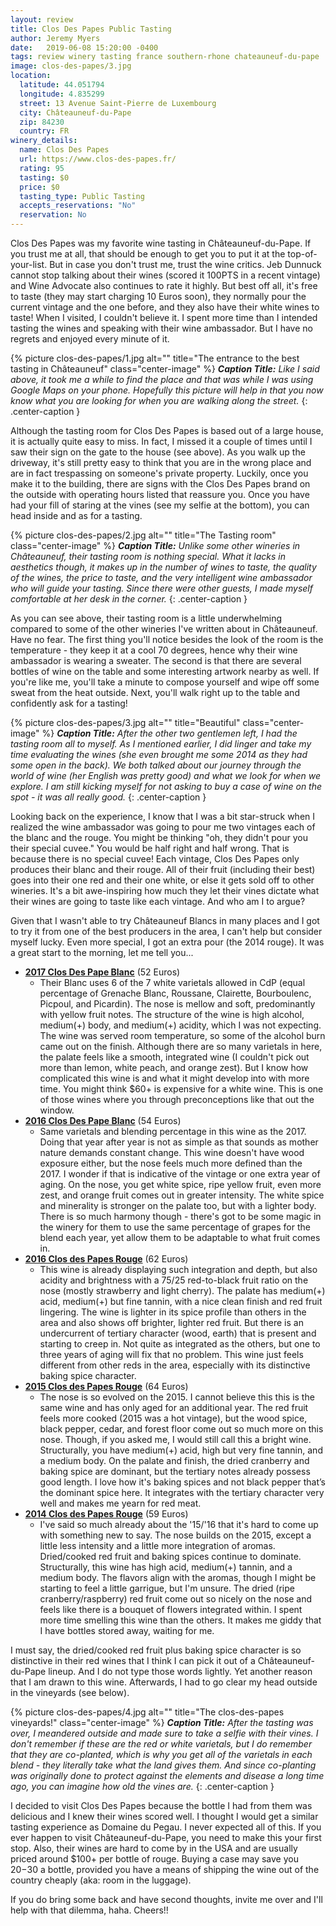 ```yaml
---
layout: review
title: Clos Des Papes Public Tasting
author: Jeremy Myers
date:   2019-06-08 15:20:00 -0400
tags: review winery tasting france southern-rhone chateauneuf-du-pape
image: clos-des-papes/3.jpg
location:
  latitude: 44.051794
  longitude: 4.835299
  street: 13 Avenue Saint-Pierre de Luxembourg
  city: Châteauneuf-du-Pape
  zip: 84230
  country: FR
winery_details:
  name: Clos Des Papes
  url: https://www.clos-des-papes.fr/
  rating: 95
  tasting: $0
  price: $0
  tasting_type: Public Tasting
  accepts_reservations: "No"
  reservation: No
---
```

Clos Des Papes was my favorite wine tasting in Châteauneuf-du-Pape.  If you trust me at all, that should be enough to get you to put it at the top-of-your-list.  But in case you don't trust me, trust the wine critics.  Jeb Dunnuck cannot stop talking about their wines (scored it 100PTS in a recent vintage) and Wine Advocate also continues to rate it highly.  But best off all, it's free to taste (they may start charging 10 Euros soon), they normally pour the current vintage and the one before, and they also have their white wines to taste!  When I visited, I couldn't believe it.  I spent more time than I intended tasting the wines and speaking with their wine ambassador.  But I have no regrets and enjoyed every minute of it.

{% picture clos-des-papes/1.jpg alt="" title="The entrance to the best tasting in Châteauneuf" class="center-image" %}
***Caption Title:*** *Like I said above, it took me a while to find the place and that was while I was using Google Maps on your phone.  Hopefully this picture will help in that you now know what you are looking for when you are walking along the street.*
{: .center-caption }

Although the tasting room for Clos Des Papes is based out of a large house, it is actually quite easy to miss.  In fact, I missed it a couple of times until I saw their sign on the gate to the house (see above).  As you walk up the driveway, it's still pretty easy to think that you are in the wrong place and are in fact trespassing on someone's private property.  Luckily, once you make it to the building, there are signs with the Clos Des Papes brand on the outside with operating hours listed that reassure you.  Once you have had your fill of staring at the vines (see my selfie at the bottom), you can head inside and as for a tasting.

{% picture clos-des-papes/2.jpg alt="" title="The Tasting room" class="center-image" %}
***Caption Title:*** *Unlike some other wineries in Châteauneuf, their tasting room is nothing special.  What it lacks in aesthetics though, it makes up in the number of wines to taste, the quality of the wines, the price to taste, and the very intelligent wine ambassador who will guide your tasting.  Since there were other guests, I made myself comfortable at her desk in the corner.*
{: .center-caption }

As you can see above, their tasting room is a little underwhelming compared to some of the other wineries I've written about in Châteauneuf.  Have no fear.  The first thing you'll notice besides the look of the room is the temperature - they keep it at a cool 70 degrees, hence why their wine ambassador is wearing a sweater.  The second is that there are several bottles of wine on the table and some interesting artwork nearby as well.  If you're like me, you'll take a minute to compose yourself and wipe off some sweat from the heat outside.  Next, you'll walk right up to the table and confidently ask for a tasting!

{% picture clos-des-papes/3.jpg alt="" title="Beautiful" class="center-image" %}
***Caption Title:*** *After the other two gentlemen left, I had the tasting room all to myself.  As I mentioned earlier, I did linger and take my time evaluating the wines (she even brought me some 2014 as they had some open in the back).  We both talked about our journey through the world of wine (her English was pretty good) and what we look for when we explore.  I am still kicking myself for not asking to buy a case of wine on the spot - it was all really good.*
{: .center-caption }

Looking back on the experience, I know that I was a bit star-struck when I realized the wine ambassador was going to pour me two vintages each of the blanc and the rouge.  You might be thinking "oh, they didn't pour you their special cuvee."  You would be half right and half wrong.  That is because there is no special cuvee!  Each vintage, Clos Des Papes only produces their blanc and their rouge.  All of their fruit (including their best) goes into their one red and their one white, or else it gets sold off to other wineries.  It's a bit awe-inspiring how much they let their vines dictate what their wines are going to taste like each vintage.  And who am I to argue?

Given that I wasn't able to try Châteauneuf Blancs in many places and I got to try it from one of the best producers in the area, I can't help but consider myself lucky.  Even more special, I got an extra pour (the 2014 rouge).  It was a great start to the morning, let me tell you...

* [**2017 Clos Des Pape Blanc**]() (52 Euros)
  * Their Blanc uses 6 of the 7 white varietals allowed in CdP (equal percentage of Grenache Blanc, Roussane, Clairette, Bourboulenc, Picpoul, and Picardin).  The nose is mellow and soft, predominantly with yellow fruit notes.  The structure of the wine is high alcohol, medium(+) body, and medium(+) acidity, which I was not expecting.  The wine was served room temperature, so some of the alcohol burn came out on the finish.  Although there are so many varietals in here, the palate feels like a smooth, integrated wine (I couldn't pick out more than lemon, white peach, and orange zest).  But I know how complicated this wine is and what it might develop into with more time.  You might think $60+ is expensive for a white wine.  This is one of those wines where you through preconceptions like that out the window.
* [**2016 Clos Des Pape Blanc**]() (54 Euros)
  * Same varietals and blending percentage in this wine as the 2017.  Doing that year after year is not as simple as that sounds as mother nature demands constant change.  This wine doesn't have wood exposure either, but the nose feels much more defined than the 2017.  I wonder if that is indicative of the vintage or one extra year of aging.  On the nose, you get white spice, ripe yellow fruit, even more zest, and orange fruit comes out in greater intensity.  The white spice and minerality is stronger on the palate too, but with a lighter body.  There is so much harmony though - there's got to be some magic in the winery for them to use the same percentage of grapes for the blend each year, yet allow them to be adaptable to what fruit comes in.
* [**2016 Clos des Papes Rouge**]() (62 Euros)
  * This wine is already displaying such integration and depth, but also acidity and brightness with a 75/25 red-to-black fruit ratio on the nose (mostly strawberry and light cherry).  The palate has medium(+) acid, medium(+) but fine tannin, with a nice clean finish and red fruit lingering.  The wine is lighter in its spice profile than others in the area and also shows off brighter, lighter red fruit.  But there is an undercurrent of tertiary character (wood, earth) that is present and starting to creep in.  Not quite as integrated as the others, but one to three years of aging will fix that no problem.  This wine just feels different from other reds in the area, especially with its distinctive baking spice character.
* [**2015 Clos des Papes Rouge**]() (64 Euros)
  * The nose is so evolved on the 2015.  I cannot believe this this is the same wine and has only aged for an additional year.  The red fruit feels more cooked (2015 was a hot vintage), but the wood spice, black pepper, cedar, and forest floor come out so much more on this nose.  Though, if you asked me, I would still call this a bright wine.  Structurally, you have medium(+) acid, high but very fine tannin, and a medium body.  On the palate and finish, the dried cranberry and baking spice are dominant, but the tertiary notes already possess good length.  I love how it's baking spices and not black pepper that’s the dominant spice here.  It integrates with the tertiary character very well and makes me yearn for red meat.
* [**2014 Clos des Papes Rouge**]() (59 Euros)
  * I've said so much already about the '15/'16 that it's hard to come up with something new to say.  The nose builds on the 2015, except a little less intensity and a little more integration of aromas.  Dried/cooked red fruit and baking spices continue to dominate.  Structurally, this wine has high acid, medium(+) tannin, and a medium body.  The flavors align with the aromas, though I might be starting to feel a little garrigue, but I'm unsure.  The dried (ripe cranberry/raspberry) red fruit come out so nicely on the nose and feels like there is a bouquet of flowers integrated within.  I spent more time smelling this wine than the others.  It makes me giddy that I have bottles stored away, waiting for me.

I must say, the dried/cooked red fruit plus baking spice character is so distinctive in their red wines that I think I can pick it out of a Châteauneuf-du-Pape lineup.  And I do not type those words lightly.  Yet another reason that I am drawn to this wine.  Afterwards, I had to go clear my head outside in the vineyards (see below).

{% picture clos-des-papes/4.jpg alt="" title="The clos-des-papes vineyards!" class="center-image" %}
***Caption Title:*** *After the tasting was over, I meandered outside and made sure to take a selfie with their vines.  I don't remember if these are the red or white varietals, but I do remember that they are co-planted, which is why you get all of the varietals in each blend - they literally take what the land gives them.  And since co-planting was originally done to protect against the elements and disease a long time ago, you can imagine how old the vines are.*
{: .center-caption }

I decided to visit Clos Des Papes because the bottle I had from them was delicious and I knew their wines scored well.  I thought I would get a similar tasting experience as Domaine du Pegau.  I never expected all of this.  If you ever happen to visit Châteauneuf-du-Pape, you need to make this your first stop.  Also, their wines are hard to come by in the USA and are usually priced around $100+ per bottle of rouge.  Buying a case may save you $20-$30 a bottle, provided you have a means of shipping the wine out of the country cheaply (aka: room in the luggage).

If you do bring some back and have second thoughts, invite me over and I'll help with that dilemma, haha.  Cheers!!
